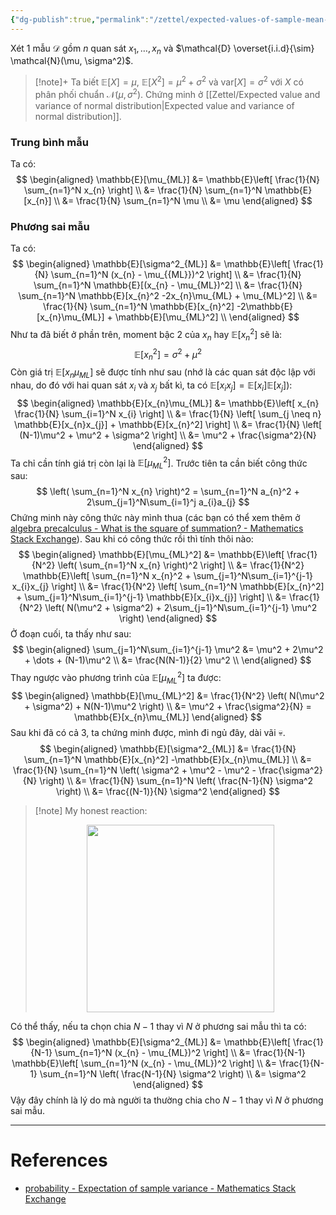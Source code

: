```yaml
---
{"dg-publish":true,"permalink":"/zettel/expected-values-of-sample-mean-and-sample-variance/","noteIcon":"📝","created":"2024-04-25T15:39:26.811+07:00","updated":"2024-04-27T21:36:41.200+07:00"}
---
```


Xét 1 mẫu $\mathcal{D}$ gồm $n$ quan sát $x_{1}, \dots, x_{n}$ và $\mathcal{D} \overset{i.i.d}{\sim} \mathcal{N}(\mu, \sigma^2)$. 

>[!note]+
>Ta biết $\mathbb{E}[X] = \mu$, $\mathbb{E}[X^{2}] = \mu^{2}+ \sigma^2$ và $\text{var}[X] = \sigma^2$ với $X$ có phân phối chuẩn $\mathcal{N}(\mu, \sigma^2)$. Chứng minh ở [[Zettel/Expected value and variance of normal distribution\|Expected value and variance of normal distribution]].
### Trung bình mẫu

Ta có:
$$
\begin{aligned}
\mathbb{E}[\mu_{ML}] &= \mathbb{E}\left[ \frac{1}{N} \sum_{n=1}^N x_{n} \right] \\
&= \frac{1}{N} \sum_{n=1}^N \mathbb{E}[x_{n}] \\
&= \frac{1}{N} \sum_{n=1}^N \mu \\
&= \mu
\end{aligned}
$$
### Phương sai mẫu

Ta có:
$$
\begin{aligned}
\mathbb{E}[\sigma^2_{ML}] &= \mathbb{E}\left[ \frac{1}{N} \sum_{n=1}^N (x_{n} - \mu_{{ML}})^2 \right] \\
&= \frac{1}{N} \sum_{n=1}^N \mathbb{E}[(x_{n} - \mu_{ML})^2] \\
&= \frac{1}{N} \sum_{n=1}^N \mathbb{E}[x_{n}^2 -2x_{n}\mu_{ML} + \mu_{ML}^2] \\
&= \frac{1}{N} \sum_{n=1}^N \mathbb{E}[x_{n}^2] -2\mathbb{E}[x_{n}\mu_{ML}] + \mathbb{E}[\mu_{ML}^2] \\
\end{aligned}
$$
Như ta đã biết ở phần trên, moment bậc 2 của $x_n$ hay $\mathbb{E}[x_n^2]$ sẽ là:
$$
\mathbb{E}[x_{n}^2] = \sigma^2 + \mu^2
$$
Còn giá trị $\mathbb{E}[x_n\mu_{ML}]$ sẽ được tính như sau (nhớ là các quan sát độc lập với nhau, do đó với hai quan sát $x_i$ và $x_j$ bất kì, ta có $\mathbb{E}[x_ix_j] = \mathbb{E}[x_i]\mathbb{E}[x_j]$):
$$
\begin{aligned}
\mathbb{E}[x_{n}\mu_{ML}] &= \mathbb{E}\left[ x_{n} \frac{1}{N} \sum_{i=1}^N x_{i} \right] \\
&= \frac{1}{N} \left[ \sum_{j \neq n} \mathbb{E}[x_{n}x_{j}] + \mathbb{E}[x_{n}^2] \right] \\
&= \frac{1}{N} \left[ (N-1)\mu^2 + \mu^2 + \sigma^2 \right] \\
&= \mu^2 + \frac{\sigma^2}{N}
\end{aligned}
$$
Ta chỉ cần tính giá trị còn lại là $\mathbb{E}[\mu_{ML}^2]$. Trước tiên ta cần biết công thức sau:
$$
\left( \sum_{n=1}^N x_{n} \right)^2 = \sum_{n=1}^N a_{n}^2 + 2\sum_{j=1}^N\sum_{i=1}^j a_{i}a_{j}
$$
Chứng minh này công thức này mình thua (các bạn có thể xem thêm ở [algebra precalculus - What is the square of summation? - Mathematics Stack Exchange](https://math.stackexchange.com/questions/329344/what-is-the-square-of-summation)). Sau khi có công thức rồi thì tính thôi nào:
$$
\begin{aligned}
\mathbb{E}[\mu_{ML}^2] &= \mathbb{E}\left[ \frac{1}{N^2} \left( \sum_{n=1}^N x_{n} \right)^2 \right] \\
&= \frac{1}{N^2} \mathbb{E}\left[ \sum_{n=1}^N x_{n}^2 + \sum_{j=1}^N\sum_{i=1}^{j-1} x_{i}x_{j} \right] \\
&= \frac{1}{N^2} \left[ \sum_{n=1}^N \mathbb{E}[x_{n}^2] + \sum_{j=1}^N\sum_{i=1}^{j-1} \mathbb{E}[x_{i}x_{j}] \right] \\
&= \frac{1}{N^2} \left( N(\mu^2 + \sigma^2) + 2\sum_{j=1}^N\sum_{i=1}^{j-1} \mu^2 \right)
\end{aligned}
$$
Ở đoạn cuối, ta thấy như sau:
$$
\begin{aligned}
\sum_{j=1}^N\sum_{i=1}^{j-1} \mu^2 &= \mu^2 + 2\mu^2 + \dots + (N-1)\mu^2 \\
&= \frac{N(N-1)}{2} \mu^2 \\
\end{aligned}
$$
Thay ngược vào phương trình của $\mathbb{E}[\mu_{ML}^2]$ ta được:
$$
\begin{aligned}
\mathbb{E}[\mu_{ML}^2] &= \frac{1}{N^2} \left( N(\mu^2 + \sigma^2) + N(N-1)\mu^2 \right) \\
&= \mu^2 + \frac{\sigma^2}{N} = \mathbb{E}[x_{n}\mu_{ML}]
\end{aligned}
$$
Sau khi đã có cả 3, ta chứng minh được, mình đi ngủ đây, dài vãi 💀.
$$
\begin{aligned}
\mathbb{E}[\sigma^2_{ML}] &= \frac{1}{N} \sum_{n=1}^N \mathbb{E}[x_{n}^2] -\mathbb{E}[x_{n}\mu_{ML}] \\
&= \frac{1}{N} \sum_{n=1}^N \left( \sigma^2 + \mu^2 - \mu^2 - \frac{\sigma^2}{N} \right) \\
&= \frac{1}{N} \sum_{n=1}^N \left( \frac{N-1}{N} \sigma^2 \right) \\
&= \frac{(N-1)}{N} \sigma^2
\end{aligned}
$$

>[!note] My honest reaction:
><center><img width=300 height=300 src="https://preview.redd.it/man-im-dead-v0-ymr5u3c0bjsa1.jpg?auto=webp&s=364c87d710ec0cda25a8e23fcbf1dbd692d0a597"> </center>

Có thể thấy, nếu ta chọn chia $N-1$ thay vì $N$ ở phương sai mẫu thì ta có:
$$
\begin{aligned}
\mathbb{E}[\sigma^2_{ML}] &= \mathbb{E}\left[ \frac{1}{N-1} \sum_{n=1}^N (x_{n} - \mu_{ML})^2 \right] \\
&= \frac{1}{N-1} \mathbb{E}\left[ \sum_{n=1}^N (x_{n} - \mu_{ML})^2 \right] \\
&= \frac{1}{N-1} \sum_{n=1}^N \left( \frac{N-1}{N} \sigma^2 \right) \\
&= \sigma^2
\end{aligned}
$$
Vậy đây chính là lý do mà người ta thường chia cho $N-1$ thay vì $N$ ở phương sai mẫu.

---
# References

- [probability - Expectation of sample variance - Mathematics Stack Exchange](https://math.stackexchange.com/questions/4017763/expectation-of-sample-variance)